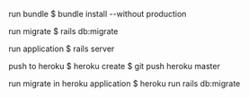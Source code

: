 run bundle
  $ bundle install --without production

run migrate
  $ rails db:migrate

run application
  $ rails server

push to heroku
  $ heroku create
  $ git push heroku master

run migrate in heroku application
  $ heroku run rails db:migrate
  
